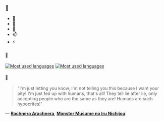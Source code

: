 ### 👋

- 🔭
- 🌱
- 💬
- 📫
- ⚡

#### 🧏

[![Most used languages](https://github-readme-stats-aynah.vercel.app/api/top-langs/?username=aynh&theme=solarized-dark&langs_count=6&layout=compact&hide_title=true)](https://github.com/anuraghazra/github-readme-stats#gh-dark-mode-only)
[![Most used languages](https://github-readme-stats-aynah.vercel.app/api/top-langs/?username=aynh&theme=solarized-light&langs_count=6&layout=compact&hide_title=true)](https://github.com/anuraghazra/github-readme-stats#gh-light-mode-only)

#### 💬

> "I'm just letting you know, I'm not telling you this because I want your pity! I'm just fed up with humans, that's all! They tell lie after lie, only accepting people who are the same as they are! Humans are such hypocrites!"

&mdash; [**Rachnera Arachnera**](https://myanimelist.net/character.php?q=Rachnera%20Arachnera&cat=character), [**Monster Musume no Iru Nichijou**](https://myanimelist.net/search/all?q=Monster%20Musume%20no%20Iru%20Nichijou&cat=all)
